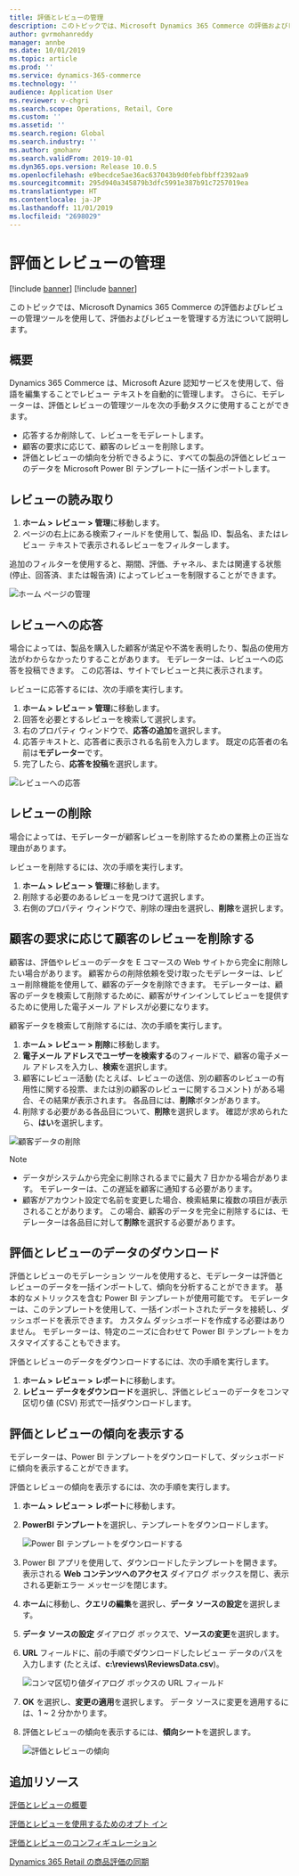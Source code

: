 ```yaml
---
title: 評価とレビューの管理
description: このトピックでは、Microsoft Dynamics 365 Commerce の評価およびレビューの管理ツールを使用して、評価およびレビューを管理する方法について説明します。
author: gvrmohanreddy
manager: annbe
ms.date: 10/01/2019
ms.topic: article
ms.prod: ''
ms.service: dynamics-365-commerce
ms.technology: ''
audience: Application User
ms.reviewer: v-chgri
ms.search.scope: Operations, Retail, Core
ms.custom: ''
ms.assetid: ''
ms.search.region: Global
ms.search.industry: ''
ms.author: gmohanv
ms.search.validFrom: 2019-10-01
ms.dyn365.ops.version: Release 10.0.5
ms.openlocfilehash: e9becdce5ae36ac637043b9d0febfbbff2392aa9
ms.sourcegitcommit: 295d940a345879b3dfc5991e387b91c7257019ea
ms.translationtype: HT
ms.contentlocale: ja-JP
ms.lasthandoff: 11/01/2019
ms.locfileid: "2698029"
---
```

# <a name="manage-ratings-and-reviews"></a>評価とレビューの管理

[!include [banner](includes/preview-banner.md)]
[!include [banner](includes/banner.md)]

このトピックでは、Microsoft Dynamics 365 Commerce の評価およびレビューの管理ツールを使用して、評価およびレビューを管理する方法について説明します。

## <a name="overview"></a>概要

Dynamics 365 Commerce は、Microsoft Azure 認知サービスを使用して、俗語を編集することでレビュー テキストを自動的に管理します。 さらに、モデレーターは、評価とレビューの管理ツールを次の手動タスクに使用することができます。

- 応答するか削除して、レビューをモデレートします。
- 顧客の要求に応じて、顧客のレビューを削除します。
- 評価とレビューの傾向を分析できるように、すべての製品の評価とレビューのデータを Microsoft Power BI テンプレートに一括インポートします。

## <a name="read-a-review"></a>レビューの読み取り 

1. **ホーム \> レビュー \> 管理**に移動します。
1. ページの右上にある検索フィールドを使用して、製品 ID、製品名、またはレビュー テキストで表示されるレビューをフィルターします。

追加のフィルターを使用すると、期間、評価、チャネル、または関連する状態 (停止、回答済、または報告済) によってレビューを制限することができます。

![ホーム ページの管理](media/rnr-moderation-home.png) 

## <a name="respond-to-a-review"></a>レビューへの応答 

場合によっては、製品を購入した顧客が満足や不満を表明したり、製品の使用方法がわからなかったりすることがあります。 モデレーターは、レビューへの応答を投稿できます。 この応答は、サイトでレビューと共に表示されます。 

レビューに応答するには、次の手順を実行します。

1. **ホーム \> レビュー \> 管理**に移動します。
1. 回答を必要とするレビューを検索して選択します。
1. 右のプロパティ ウィンドウで、**応答の追加**を選択します。
1. 応答テキストと、応答者に表示される名前を入力します。 既定の応答者の名前は**モデレーター**です。
1. 完了したら、**応答を投稿**を選択します。

![レビューへの応答](media/rnr-moderation-response.png) 

## <a name="take-down-a-review"></a>レビューの削除 

場合によっては、モデレーターが顧客レビューを削除するための業務上の正当な理由があります。 

レビューを削除するには、次の手順を実行します。

1. **ホーム \> レビュー \> 管理**に移動します。
1. 削除する必要のあるレビューを見つけて選択します。
1. 右側のプロパティ ウィンドウで、削除の理由を選択し、**削除**を選択します。
    
## <a name="delete-a-customers-reviews-at-the-customers-request"></a>顧客の要求に応じて顧客のレビューを削除する 

顧客は、評価やレビューのデータを E コマースの Web サイトから完全に削除したい場合があります。 顧客からの削除依頼を受け取ったモデレーターは、レビュー削除機能を使用して、顧客のデータを削除できます。 モデレーターは、顧客のデータを検索して削除するために、顧客がサインインしてレビューを提供するために使用した電子メール アドレスが必要になります。 

顧客データを検索して削除するには、次の手順を実行します。

1. **ホーム \> レビュー \> 削除**に移動します。
1. **電子メール アドレスでユーザーを検索する**のフィールドで、顧客の電子メール アドレスを入力し、**検索**を選択します。
1. 顧客にレビュー活動 (たとえば、レビューの送信、別の顧客のレビューの有用性に関する投票、または別の顧客のレビューに関するコメント) がある場合、その結果が表示されます。 各品目には、**削除**ボタンがあります。
1. 削除する必要がある各品目について、**削除**を選択します。 確認が求められたら、**はい**を選択します。 
    
![顧客データの削除](media/rnr-moderation-delete-reviews.png) 

> [!NOTE]
> - データがシステムから完全に削除されるまでに最大 7 日かかる場合があります。 モデレーターは、この遅延を顧客に通知する必要があります。
> - 顧客がアカウント設定で名前を変更した場合、検索結果に複数の項目が表示されることがあります。 この場合、顧客のデータを完全に削除するには、モデレーターは各品目に対して**削除**を選択する必要があります。 

## <a name="download-ratings-and-reviews-data"></a>評価とレビューのデータのダウンロード

評価とレビューのモデレーション ツールを使用すると、モデレーターは評価とレビューのデータを一括インポートして、傾向を分析することができます。 基本的なメトリックスを含む Power BI テンプレートが使用可能です。 モデレーターは、このテンプレートを使用して、一括インポートされたデータを接続し、ダッシュボードを表示できます。 カスタム ダッシュボードを作成する必要はありません。 モデレーターは、特定のニーズに合わせて Power BI テンプレートをカスタマイズすることもできます。 

評価とレビューのデータをダウンロードするには、次の手順を実行します。

1. **ホーム \> レビュー \> レポート**に移動します。
1. **レビュー データをダウンロード**を選択し、評価とレビューのデータをコンマ区切り値 (CSV) 形式で一括ダウンロードします。

## <a name="view-ratings-and-reviews-trends"></a>評価とレビューの傾向を表示する

モデレーターは、Power BI テンプレートをダウンロードして、ダッシュボードに傾向を表示することができます。

評価とレビューの傾向を表示するには、次の手順を実行します。

1. **ホーム \> レビュー \> レポート**に移動します。
1. **PowerBI テンプレート**を選択し、テンプレートをダウンロードします。

    ![Power BI テンプレートをダウンロードする](media/rnr-moderation-reports.png) 

1. Power BI アプリを使用して、ダウンロードしたテンプレートを開きます。 表示される **Web コンテンツへのアクセス** ダイアログ ボックスを閉じ、表示される更新エラー メッセージを閉じます。
1. **ホーム**に移動し、**クエリの編集**を選択し、**データ ソースの設定**を選択します。
1. **データ ソースの設定** ダイアログ ボックスで、**ソースの変更**を選択します。
1. **URL** フィールドに、前の手順でダウンロードしたレビュー データのパスを入力します (たとえば、**c:\\reviews\\ReviewsData.csv**)。

    ![コンマ区切り値ダイアログ ボックスの URL フィールド](media/rnr-powerbi-datasource-settings.png) 

1. **OK** を選択し、**変更の適用**を選択します。 データ ソースに変更を適用するには、1 ~ 2 分かかります。
1. 評価とレビューの傾向を表示するには、**傾向シート**を選択します。

    ![評価とレビューの傾向](media/rnr-powerbi-dashboard-template.png) 
    
## <a name="additional-resources"></a>追加リソース

[評価とレビューの概要](ratings-reviews-overview.md)

[評価とレビューを使用するためのオプト イン](opt-in-ratings-reviews.md)

[評価とレビューのコンフィギュレーション](configure-ratings-reviews.md)

[Dynamics 365 Retail の商品評価の同期](sync-product-ratings.md)
